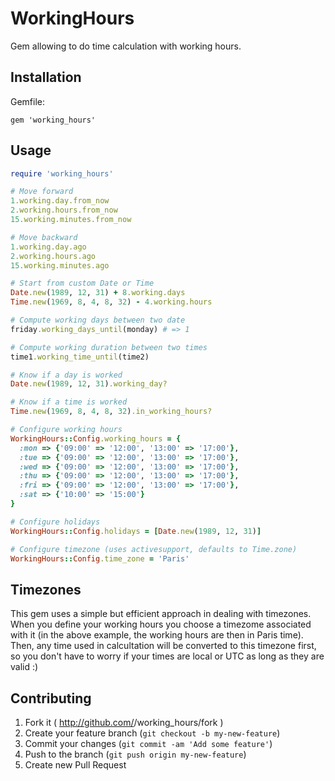 # WorkingHours

Gem allowing to do time calculation with working hours.

## Installation

Gemfile:

    gem 'working_hours'

## Usage

```ruby
require 'working_hours'

# Move forward
1.working.day.from_now
2.working.hours.from_now
15.working.minutes.from_now

# Move backward
1.working.day.ago
2.working.hours.ago
15.working.minutes.ago

# Start from custom Date or Time
Date.new(1989, 12, 31) + 8.working.days
Time.new(1969, 8, 4, 8, 32) - 4.working.hours

# Compute working days between two date
friday.working_days_until(monday) # => 1

# Compute working duration between two times
time1.working_time_until(time2)

# Know if a day is worked
Date.new(1989, 12, 31).working_day?

# Know if a time is worked
Time.new(1969, 8, 4, 8, 32).in_working_hours?

# Configure working hours
WorkingHours::Config.working_hours = {
  :mon => {'09:00' => '12:00', '13:00' => '17:00'},
  :tue => {'09:00' => '12:00', '13:00' => '17:00'},
  :wed => {'09:00' => '12:00', '13:00' => '17:00'},
  :thu => {'09:00' => '12:00', '13:00' => '17:00'},
  :fri => {'09:00' => '12:00', '13:00' => '17:00'},
  :sat => {'10:00' => '15:00'}
}

# Configure holidays
WorkingHours::Config.holidays = [Date.new(1989, 12, 31)]

# Configure timezone (uses activesupport, defaults to Time.zone)
WorkingHours::Config.time_zone = 'Paris'

```

## Timezones

This gem uses a simple but efficient approach in dealing with timezones. When you define your working hours you choose a timezome associated with it (in the above example, the working hours are then in Paris time). Then, any time used in calcultation will be converted to this timezone first, so you don't have to worry if your times are local or UTC as long as they are valid :)

## Contributing

1. Fork it ( http://github.com/<my-github-username>/working_hours/fork )
2. Create your feature branch (`git checkout -b my-new-feature`)
3. Commit your changes (`git commit -am 'Add some feature'`)
4. Push to the branch (`git push origin my-new-feature`)
5. Create new Pull Request
